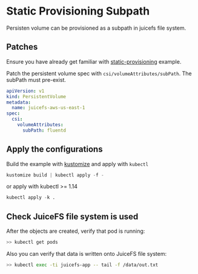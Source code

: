 # Static Provisioning Subpath

Persisten volume can be provisioned as a subpath in juicefs file system.

## Patches

Ensure you have already get familiar with [static-provisioning](../static-provisioning/README.md) example.

Patch the persistent volume spec with `csi/volumeAttributes/subPath`. The subPath must pre-exist.

```yaml
apiVersion: v1
kind: PersistentVolume
metadata:
  name: juicefs-aws-us-east-1
spec:
  csi:
    volumeAttributes:
      subPath: fluentd
```

## Apply the configurations

Build the example with [kustomize](https://github.com/kubernetes-sigs/kustomize) and apply with `kubectl`

```s
kustomize build | kubectl apply -f -
```

or apply with kubectl >= 1.14

```s
kubectl apply -k .
```

## Check JuiceFS file system is used

After the objects are created, verify that pod is running:

```sh
>> kubectl get pods
```

Also you can verify that data is written onto JuiceFS file system:

```sh
>> kubectl exec -ti juicefs-app -- tail -f /data/out.txt
```
